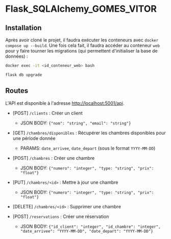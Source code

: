 # Flask_SQLAlchemy_GOMES_VITOR

## Installation

Après avoir cloné le projet, il faudra exécuter les conteneurs avec `docker compose up --build`. Une fois cela fait, il faudra accéder au conteneur `web` pour y faire tourner les migrations (qui permettent d'initialiser la base de données) :

```bash
docker exec -it <id_conteneur_web> bash

flask db upgrade
```

## Routes

L'API est disponible à l'adresse <http://localhost:5001/api>.

- [POST] `/clients` : Créer un client
  - JSON BODY: `{"nom": "string", "email": "string"}`

- [GET] `/chambres/disponibles` : Récupérer les chambres disponibles pour une période donnée
  - PARAMS: `date_arrivee`, `date_depart` (sous le format `YYYY-MM-DD`)
  
- [POST] `/chambres` : Créer une chambre
  - JSON BODY: `{"numero": "integer", "type: "string", "prix": "float"}`

- [PUT] `/chambres/<id>` : Mettre à jour une chambre
  - JSON BODY: `{"numero": "integer", "type: "string", "prix": "float"}`

- [DELETE] `/chambres/<id>` : Supprimer une chambre

- [POST] `/reservations` : Créer une réservation
  - JSON BODY: `{"id_client": "integer", "id_chambre": "integer", "date_arrivee": "YYYY-MM-DD", "date_depart": "YYYY-MM-DD"}`
